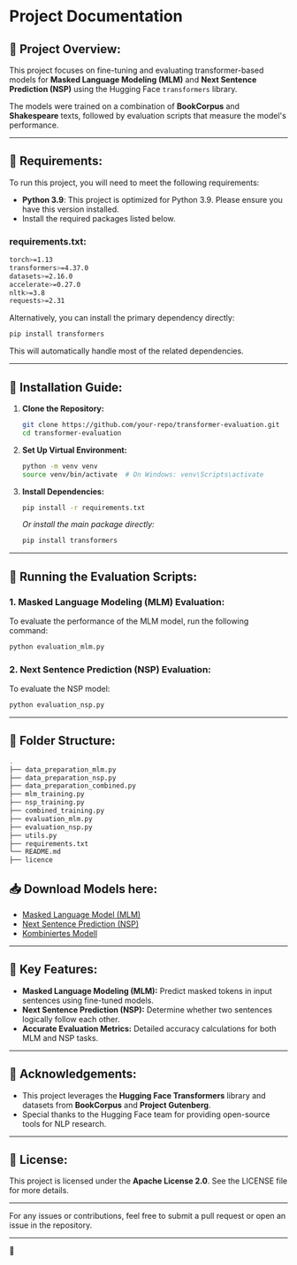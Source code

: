 # Project Documentation

## **📂 Project Overview:**
This project focuses on fine-tuning and evaluating transformer-based models for **Masked Language Modeling (MLM)** and **Next Sentence Prediction (NSP)** using the Hugging Face `transformers` library.

The models were trained on a combination of **BookCorpus** and **Shakespeare** texts, followed by evaluation scripts that measure the model's performance.

---

## **🔹 Requirements:**
To run this project, you will need to meet the following requirements:

- **Python 3.9**: This project is optimized for Python 3.9. Please ensure you have this version installed.
- Install the required packages listed below.

### **requirements.txt:**
```bash
torch>=1.13
transformers>=4.37.0
datasets>=2.16.0
accelerate>=0.27.0
nltk>=3.8
requests>=2.31
```
Alternatively, you can install the primary dependency directly:
```bash
pip install transformers
```
This will automatically handle most of the related dependencies.

---

## **🔹 Installation Guide:**
1. **Clone the Repository:**
   ```bash
   git clone https://github.com/your-repo/transformer-evaluation.git
   cd transformer-evaluation
   ```

2. **Set Up Virtual Environment:**
   ```bash
   python -m venv venv
   source venv/bin/activate  # On Windows: venv\Scripts\activate
   ```

3. **Install Dependencies:**
   ```bash
   pip install -r requirements.txt
   ```
   *Or install the main package directly:*
   ```bash
   pip install transformers
   ```

---

## **🔹 Running the Evaluation Scripts:**

### 1. **Masked Language Modeling (MLM) Evaluation:**
To evaluate the performance of the MLM model, run the following command:

```bash
python evaluation_mlm.py
```

### 2. **Next Sentence Prediction (NSP) Evaluation:**
To evaluate the NSP model:

```bash
python evaluation_nsp.py
```

---

## **🔹 Folder Structure:**
```bash
.
├── data_preparation_mlm.py
├── data_preparation_nsp.py
├── data_preparation_combined.py
├── mlm_training.py
├── nsp_training.py
├── combined_training.py
├── evaluation_mlm.py
├── evaluation_nsp.py
├── utils.py
├── requirements.txt
└── README.md
├── licence
```
## 📥 Download Models here:
- [Masked Language Model (MLM)](https://huggingface.co/Ninja666/bookcorpus_mlm_model)
- [Next Sentence Prediction (NSP)](https://huggingface.co/Ninja666/bookcorpus-nsp-model)
- [Kombiniertes Modell](https://huggingface.co/Ninja666/bert_combined_model)
---

## **🔹 Key Features:**
- **Masked Language Modeling (MLM):** Predict masked tokens in input sentences using fine-tuned models.
- **Next Sentence Prediction (NSP):** Determine whether two sentences logically follow each other.
- **Accurate Evaluation Metrics:** Detailed accuracy calculations for both MLM and NSP tasks.

---

## **🌟 Acknowledgements:**
- This project leverages the **Hugging Face Transformers** library and datasets from **BookCorpus** and **Project Gutenberg**.
- Special thanks to the Hugging Face team for providing open-source tools for NLP research.

---

## **🔹 License:**
This project is licensed under the **Apache License 2.0**. See the LICENSE file for more details.

---

For any issues or contributions, feel free to submit a pull request or open an issue in the repository.

---

🚀

